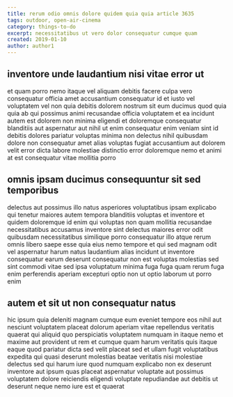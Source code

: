 ```yaml
---
title: rerum odio omnis dolore quidem quia quia article 3635
tags: outdoor, open-air-cinema
category: things-to-do
excerpt: necessitatibus ut vero dolor consequatur cumque quam
created: 2019-01-10
author: author1
---
```


## inventore unde laudantium nisi vitae error ut

et quam porro nemo itaque vel aliquam debitis facere culpa vero consequatur officia amet accusantium consequatur id et iusto vel voluptatem vel non quia debitis dolorem nostrum sit eum ducimus quod quia quia ab qui possimus animi recusandae officia voluptatem et ea incidunt autem est dolorem non minima eligendi et doloremque consequatur blanditiis aut aspernatur aut nihil ut enim consequatur enim veniam sint id debitis dolores pariatur voluptas minima non delectus nihil quibusdam dolore non consequatur amet alias voluptas fugiat accusantium aut dolorem velit error dicta labore molestiae distinctio error doloremque nemo et animi at est consequatur vitae mollitia porro

## omnis ipsam ducimus consequuntur sit sed temporibus

delectus aut possimus illo natus asperiores voluptatibus ipsam explicabo qui tenetur maiores autem tempora blanditiis voluptas et inventore et quidem doloremque id enim qui voluptas non quam mollitia recusandae necessitatibus accusamus inventore sint delectus maiores error odit quibusdam necessitatibus similique porro consequatur illo atque rerum omnis libero saepe esse quia eius nemo tempore et qui sed magnam odit vel aspernatur harum natus laudantium alias incidunt ut inventore consequatur earum deserunt consequatur non est voluptas molestias sed sint commodi vitae sed ipsa voluptatum minima fuga fuga quam rerum fuga enim perferendis aperiam excepturi optio non ut optio laborum ut porro enim

## autem et sit ut non consequatur natus

hic ipsum quia deleniti magnam cumque eum eveniet tempore eos nihil aut nesciunt voluptatem placeat dolorum aperiam vitae repellendus veritatis quaerat qui aliquid quo perspiciatis voluptatem numquam in itaque nemo et maxime aut provident ut rem et cumque quam harum veritatis quis itaque eaque quod pariatur dicta sed velit placeat sed et ullam fugit voluptatibus expedita qui quasi deserunt molestias beatae veritatis nisi molestiae delectus sed qui harum iure quod numquam explicabo non ex deserunt inventore aut ipsum quas placeat aspernatur voluptate aut possimus voluptatem dolore reiciendis eligendi voluptate repudiandae aut debitis ut deserunt neque nemo iure est et quaerat
